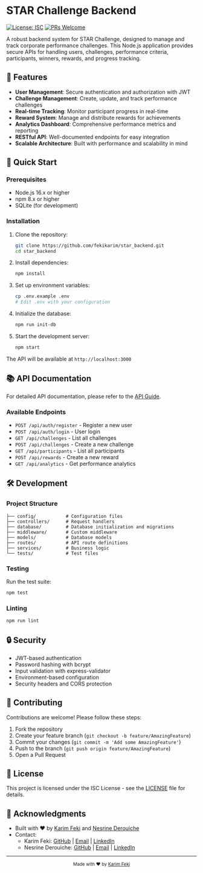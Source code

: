 # STAR Challenge Backend

[![License: ISC](https://img.shields.io/badge/License-ISC-blue.svg)](https://opensource.org/licenses/ISC)
[![PRs Welcome](https://img.shields.io/badge/PRs-welcome-brightgreen.svg)](http://makeapullrequest.com)

A robust backend system for STAR Challenge, designed to manage and track corporate performance challenges. This Node.js application provides secure APIs for handling users, challenges, performance criteria, participants, winners, rewards, and progress tracking.

## 🌟 Features

- **User Management**: Secure authentication and authorization with JWT
- **Challenge Management**: Create, update, and track performance challenges
- **Real-time Tracking**: Monitor participant progress in real-time
- **Reward System**: Manage and distribute rewards for achievements
- **Analytics Dashboard**: Comprehensive performance metrics and reporting
- **RESTful API**: Well-documented endpoints for easy integration
- **Scalable Architecture**: Built with performance and scalability in mind

## 🚀 Quick Start

### Prerequisites

- Node.js 16.x or higher
- npm 8.x or higher
- SQLite (for development)

### Installation

1. Clone the repository:
   ```bash
   git clone https://github.com/fekikarim/star_backend.git
   cd star_backend
   ```

2. Install dependencies:
   ```bash
   npm install
   ```

3. Set up environment variables:
   ```bash
   cp .env.example .env
   # Edit .env with your configuration
   ```

4. Initialize the database:
   ```bash
   npm run init-db
   ```

5. Start the development server:
   ```bash
   npm start
   ```

The API will be available at `http://localhost:3000`

## 📚 API Documentation

For detailed API documentation, please refer to the [API Guide](./API_GUIDE.md).

### Available Endpoints

- `POST /api/auth/register` - Register a new user
- `POST /api/auth/login` - User login
- `GET /api/challenges` - List all challenges
- `POST /api/challenges` - Create a new challenge
- `GET /api/participants` - List all participants
- `POST /api/rewards` - Create a new reward
- `GET /api/analytics` - Get performance analytics

## 🛠 Development

### Project Structure

```
├── config/           # Configuration files
├── controllers/      # Request handlers
├── database/         # Database initialization and migrations
├── middleware/       # Custom middleware
├── models/           # Database models
├── routes/           # API route definitions
├── services/         # Business logic
└── tests/            # Test files
```

### Testing

Run the test suite:

```bash
npm test
```

### Linting

```bash
npm run lint
```

## 🔒 Security

- JWT-based authentication
- Password hashing with bcrypt
- Input validation with express-validator
- Environment-based configuration
- Security headers and CORS protection

## 🤝 Contributing

Contributions are welcome! Please follow these steps:

1. Fork the repository
2. Create your feature branch (`git checkout -b feature/AmazingFeature`)
3. Commit your changes (`git commit -m 'Add some AmazingFeature'`)
4. Push to the branch (`git push origin feature/AmazingFeature`)
5. Open a Pull Request

## 📄 License

This project is licensed under the ISC License - see the [LICENSE](LICENSE) file for details.

## 👏 Acknowledgments

- Built with ❤️ by [Karim Feki](https://github.com/fekikarim) and [Nesrine Derouiche](https://github.com/nesrine77)
- Contact: 
  - Karim Feki: [GitHub](https://github.com/fekikarim) | [Email](mailto:feki.karim28@gmail.com) | [LinkedIn](https://www.linkedin.com/in/karimfeki/)
  - Nesrine Derouiche: [GitHub](https://github.com/nesrine77) | [Email](mailto:nesrine.derouiche15@gmail.com) | [LinkedIn](https://www.linkedin.com/in/nesrine-derouiche/)

---

<div align="center">
  <sub>Made with ❤️ by <a href="https://github.com/fekikarim">Karim Feki</a></sub>
</div>
